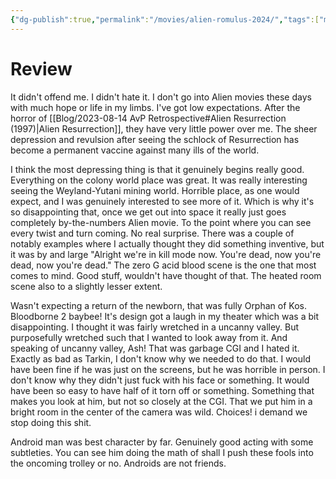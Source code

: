 ```yaml
---
{"dg-publish":true,"permalink":"/movies/alien-romulus-2024/","tags":["movies"],"created":"2024-08-17","updated":"2024-08-17"}
---
```



# Review

It didn't offend me. I didn't hate it. I don't go into Alien movies these days with much hope or life in my limbs. I've got low expectations. After the horror of [[Blog/2023-08-14 AvP Retrospective#Alien Resurrection (1997)\|Alien Resurrection]], they have very little power over me. The sheer depression and revulsion after seeing the schlock of Resurrection has become a permanent vaccine against many ills of the world.

I think the most depressing thing is that it genuinely begins really good. Everything on the colony world place was great. It was really interesting seeing the Weyland-Yutani mining world. Horrible place, as one would expect, and I was genuinely interested to see more of it. Which is why it's so disappointing that, once we get out into space it really just goes completely by-the-numbers Alien movie. To the point where you can see every twist and turn coming. No real surprise. There was a couple of notably examples where I actually thought they did something inventive, but it was by and large "Alright we're in kill mode now. You're dead, now you're dead, now you're dead." The zero G acid blood scene is the one that most comes to mind. Good stuff, wouldn't have thought of that. The heated room scene also to a slightly lesser extent.

Wasn't expecting a return of the newborn, that was fully Orphan of Kos. Bloodborne 2 baybee! It's design got a laugh in my theater which was a bit disappointing. I thought it was fairly wretched in a uncanny valley. But purposefully wretched such that I wanted to look away from it. And speaking of uncanny valley, Ash! That was garbage CGI and I hated it. Exactly as bad as Tarkin, I don't know why we needed to do that. I would have been fine if he was just on the screens, but he was horrible in person. I don't know why they didn't just fuck with his face or something. It would have been so easy to have half of it torn off or something. Something that makes you look at him, but not so closely at the CGI. That we put him in a bright room in the center of the camera was wild. Choices! i demand we stop doing this shit.

Android man was best character by far. Genuinely good acting with some subtleties. You can see him doing the math of shall I push these fools into the oncoming trolley or no. Androids are not friends.

